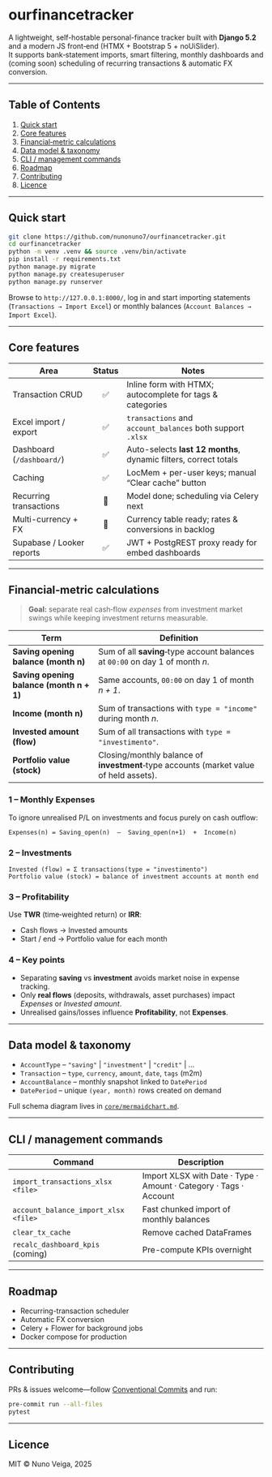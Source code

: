 
# ourfinancetracker

A lightweight, self-hostable personal-finance tracker built with **Django 5.2** and a modern JS front‑end (HTMX + Bootstrap 5 + noUiSlider).  
It supports bank‑statement imports, smart filtering, monthly dashboards and (coming soon) scheduling of recurring transactions & automatic FX conversion.

---

## Table of Contents
1. [Quick start](#quick-start)
2. [Core features](#core-features)
3. [Financial‑metric calculations](#financial-metric-calculations)
4. [Data model & taxonomy](#data-model--taxonomy)
5. [CLI / management commands](#cli--management-commands)
6. [Roadmap](#roadmap)
7. [Contributing](#contributing)
8. [Licence](#licence)

---

## Quick start

```bash
git clone https://github.com/nunonuno7/ourfinancetracker.git
cd ourfinancetracker
python -m venv .venv && source .venv/bin/activate
pip install -r requirements.txt
python manage.py migrate
python manage.py createsuperuser
python manage.py runserver
```

Browse to `http://127.0.0.1:8000/`, log in and start importing statements (`Transactions → Import Excel`) or monthly balances (`Account Balances → Import Excel`).

---

## Core features

| Area                       | Status | Notes |
| -------------------------- | :----: | ----- |
| Transaction CRUD           | ✅     | Inline form with HTMX; autocomplete for tags & categories |
| Excel import / export      | ✅     | `transactions` and `account_balances` both support `.xlsx` |
| Dashboard (`/dashboard/`)  | ✅     | Auto-selects **last 12 months**, dynamic filters, correct totals |
| Caching                    | ✅     | LocMem + per-user keys; manual “Clear cache” button |
| Recurring transactions     | 🚧     | Model done; scheduling via Celery next |
| Multi-currency + FX        | 🚧     | Currency table ready; rates & conversions in backlog |
| Supabase / Looker reports  | ✅     | JWT + PostgREST proxy ready for embed dashboards |

---

## Financial‑metric calculations

> **Goal:** separate real cash‑flow *expenses* from investment market swings while keeping investment returns measurable.

| Term | Definition |
| ---- | ---------- |
| **Saving opening balance (month n)** | Sum of all **saving**‑type account balances at `00:00` on day 1 of month *n*. |
| **Saving opening balance (month n + 1)** | Same accounts, `00:00` on day 1 of month *n + 1*. |
| **Income (month n)** | Sum of transactions with `type = "income"` during month *n*. |
| **Invested amount (flow)** | Sum of all transactions with `type = "investimento"`. |
| **Portfolio value (stock)** | Closing/monthly balance of **investment**‑type accounts (market value of held assets). |

### 1 – Monthly Expenses  

To ignore unrealised P/L on investments and focus purely on cash outflow:

```
Expenses(n) = Saving_open(n)  –  Saving_open(n+1)  +  Income(n)
```

### 2 – Investments  

```
Invested (flow) = Σ transactions(type = "investimento")
Portfolio value (stock) = balance of investment accounts at month end
```

### 3 – Profitability  

Use **TWR** (time‑weighted return) or **IRR**:

* Cash flows  → Invested amounts  
* Start / end → Portfolio value for each month  

### 4 – Key points  

* Separating **saving** vs **investment** avoids market noise in expense tracking.  
* Only **real flows** (deposits, withdrawals, asset purchases) impact *Expenses* or *Invested amount*.  
* Unrealised gains/losses influence **Profitability**, not **Expenses**.

---

## Data model & taxonomy

* `AccountType` – `"saving"` | `"investment"` | `"credit"` | ...  
* `Transaction` – `type`, `currency`, `amount`, `date`, `tags` (m2m)  
* `AccountBalance` – monthly snapshot linked to `DatePeriod`  
* `DatePeriod` – unique `(year, month)` rows created on demand  

Full schema diagram lives in [`core/mermaidchart.md`](./mermaidchart.md).

---

## CLI / management commands

| Command | Description |
| ------- | ----------- |
| `import_transactions_xlsx <file>` | Import XLSX with Date · Type · Amount · Category · Tags · Account |
| `account_balance_import_xlsx <file>` | Fast chunked import of monthly balances |
| `clear_tx_cache` | Remove cached DataFrames |
| `recalc_dashboard_kpis` (coming) | Pre-compute KPIs overnight |

---

## Roadmap
* Recurring-transaction scheduler  
* Automatic FX conversion  
* Celery + Flower for background jobs  
* Docker compose for production

---

## Contributing

PRs & issues welcome—follow [Conventional Commits](https://www.conventionalcommits.org/) and run:

```bash
pre-commit run --all-files
pytest
```

---

## Licence

MIT © Nuno Veiga, 2025
